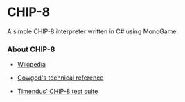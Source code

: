 # CHIP-8
A simple CHIP-8 interpreter written in C# using MonoGame.

### About CHIP-8
* [Wikipedia](https://en.wikipedia.org/wiki/CHIP-8)

* [Cowgod's technical reference](http://devernay.free.fr/hacks/chip8/C8TECH10.HTM)

* [Timendus' CHIP-8 test suite](https://github.com/Timendus/chip8-test-suite)
